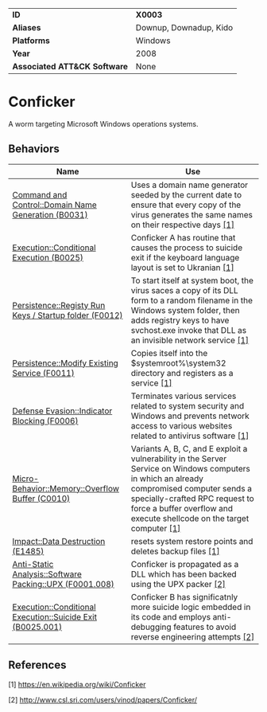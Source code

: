 |||
|---|---|
|**ID**|**X0003**|
|**Aliases**|Downup, Downadup, Kido|
|**Platforms**|Windows|
|**Year**|2008|
|**Associated ATT&CK Software**|None|


Conficker
=========
A worm targeting Microsoft Windows operations systems. 

Behaviors
---------
|Name|Use|
|---|---|
|[Command and Control::Domain Name Generation (B0031)](../command-and-control/domain-name-generate.md)|Uses a domain name generator seeded by the current date to ensure that every copy of the virus generates the same names on their respective days [[1]](#1)|
|[Execution::Conditional Execution (B0025)](../execution/conditional-execute.md)|Conficker A has routine that causes the process to suicide exit if the keyboard language layout is set to Ukranian  [[1]](#1)|
|[Persistence::Registy Run Keys / Startup folder (F0012)](../persistence/registry-run-startup.md)|To start itself at system boot, the virus saces a copy of its DLL form to a random filename in the Windows system folder, then adds registry keys to have svchost.exe invoke that DLL as an invisible network service  [[1]](#1)|
|[Persistence::Modify Existing Service (F0011)](../persistence/modify-service.md)|Copies itself into the $systemroot%\system32 directory and registers as a service  [[1]](#1)|
|[Defense Evasion::Indicator Blocking (F0006)](../defense-evasion/indicator-blocking.md)|Terminates various services related to system security and Windows and prevents network access to various websites related to antivirus software  [[1]](#1)|
|[Micro-Behavior::Memory::Overflow Buffer (C0010)](../micro-behaviors/memory/overflow-buffer.md)|Variants A, B, C, and E exploit a vulnerability in the Server Service on Windows computers in which an already compromised computer sends a specially-crafted RPC request to force a buffer overflow and execute shellcode on the target computer  [[1]](#1)|
|[Impact::Data Destruction (E1485)](../impact/data-destruction.md)|resets system restore points and deletes backup files [[1]](#1)|
|[Anti-Static Analysis::Software Packing::UPX (F0001.008)](../anti-static-analysis/software-packing.md)|Conficker is propagated as a DLL which has been backed using the UPX packer [[2]](#2)|
|[Execution::Conditional Execution::Suicide Exit (B0025.001)](../execution/conditional-execute.md)|Conficker B has significatnly more suicide logic embedded in its code and employs anti-debugging features to avoid reverse engineering attempts [[2]](#2)|

References
----------
<a name="1">[1]</a> https://en.wikipedia.org/wiki/Conficker

<a name="2">[2]</a> http://www.csl.sri.com/users/vinod/papers/Conficker/
